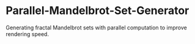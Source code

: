 # Parallel-Mandelbrot-Set-Generator
Generating fractal Mandelbrot sets with parallel computation to improve rendering speed.

